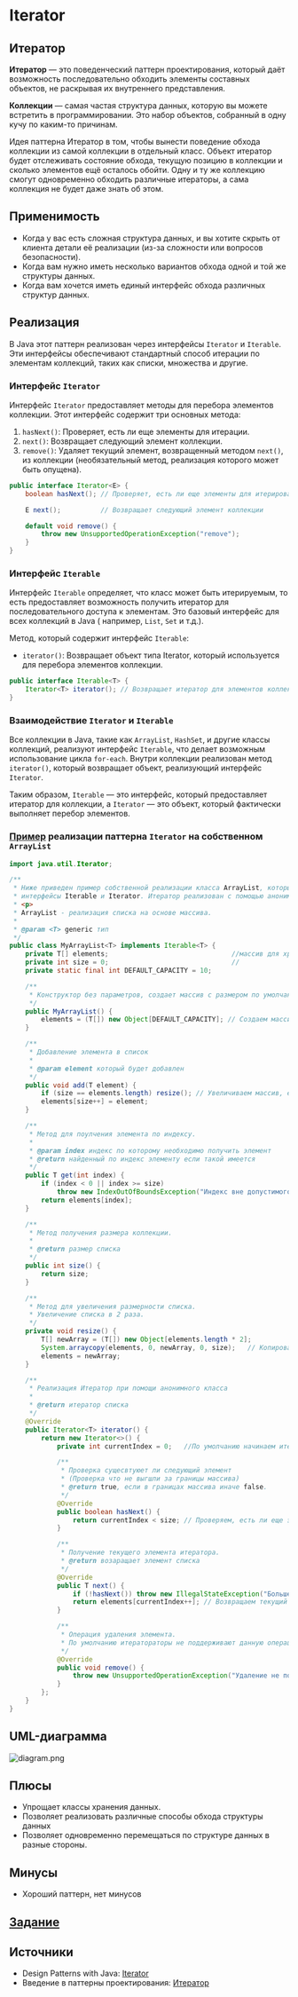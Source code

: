 # Iterator

## Итератор

**Итератор** — это поведенческий паттерн проектирования, который даёт возможность последовательно обходить элементы
составных объектов, не раскрывая их внутреннего представления.

**Коллекции** — самая частая структура данных, которую вы можете встретить в программировании. Это набор объектов,
собранный
в одну кучу по каким-то причинам.

Идея паттерна Итератор в том, чтобы вынести поведение обхода коллекции из самой коллекции в отдельный класс. Объект
итератор будет отслеживать состояние обхода, текущую позицию в коллекции и сколько элементов ещё осталось обойти. Одну и
ту же коллекцию смогут одновременно обходить различные итераторы, а сама коллекция не будет даже знать об этом.

## Применимость

- Когда у вас есть сложная структура данных, и вы хотите скрыть от клиента детали её реализации (из-за сложности или
  вопросов безопасности).
- Когда вам нужно иметь несколько вариантов обхода одной и той же структуры данных.
- Когда вам хочется иметь единый интерфейс обхода различных структур данных.

## Реализация

В Java этот паттерн реализован через интерфейсы ```Iterator``` и ```Iterable```. Эти интерфейсы обеспечивают стандартный
способ
итерации по элементам коллекций, таких как списки, множества и другие.

### Интерфейс ```Iterator```

Интерфейс ```Iterator``` предоставляет методы для перебора элементов коллекции. Этот интерфейс содержит три основных
метода:

1. ```hasNext()```: Проверяет, есть ли еще элементы для итерации.
2. ```next()```: Возвращает следующий элемент коллекции.
3. ```remove()```: Удаляет текущий элемент, возвращенный методом ```next()```, из коллекции (необязательный метод,
   реализация которого может быть опущена).

```java
public interface Iterator<E> {
    boolean hasNext(); // Проверяет, есть ли еще элементы для итерирования

    E next();          // Возвращает следующий элемент коллекции

    default void remove() {
        throw new UnsupportedOperationException("remove");
    }
}
```

### Интерфейс ```Iterable```

Интерфейс ```Iterable``` определяет, что класс может быть итерируемым, то есть предоставляет возможность получить
итератор для последовательного доступа к элементам. Это базовый интерфейс для всех коллекций в Java (
например, ```List```, ```Set``` и т.д.).

Метод, который содержит интерфейс ```Iterable```:

- ```iterator()```: Возвращает объект типа Iterator, который используется для перебора элементов коллекции.

```java
public interface Iterable<T> {
    Iterator<T> iterator(); // Возвращает итератор для элементов коллекции
}
```

### Взаимодействие ```Iterator``` и ```Iterable```

Все коллекции в Java, такие как ```ArrayList```, ```HashSet```, и другие классы коллекций, реализуют
интерфейс ```Iterable```, что делает возможным использование цикла ```for-each```. Внутри коллекции реализован
метод ```iterator()```, который возвращает объект, реализующий интерфейс ```Iterator```.

Таким образом, ```Iterable``` — это интерфейс, который предоставляет итератор для коллекции, а ```Iterator``` — это
объект, который фактически выполняет перебор элементов.

### [Пример](code%2FMyArrayList.java) реализации паттерна ```Iterator``` на собственном ```ArrayList```

```java
import java.util.Iterator;

/**
 * Ниже приведен пример собственной реализации класса ArrayList, который поддерживает паттерн Итератор, используя
 * интерфейсы Iterable и Iterator. Итератор реализован с помощью анонимного класса в методе iterator().
 * <p>
 * ArrayList - реализация списка на основе массива.
 *
 * @param <T> generic тип
 */
public class MyArrayList<T> implements Iterable<T> {
    private T[] elements;                               //массив для хранения элементов
    private int size = 0;                               //
    private static final int DEFAULT_CAPACITY = 10;

    /**
     * Конструктор без параметров, создает массив с размером по умолчанию.
     */
    public MyArrayList() {
        elements = (T[]) new Object[DEFAULT_CAPACITY]; // Создаем массив с размером по умолчанию
    }

    /**
     * Добавление элемента в список
     *
     * @param element который будет добавлен
     */
    public void add(T element) {
        if (size == elements.length) resize(); // Увеличиваем массив, если места недостаточно
        elements[size++] = element;
    }

    /**
     * Метод для поулчения элемента по индексу.
     *
     * @param index индекс по которому необходимо получить элемент
     * @return найденный по индекс элементу если такой имеется
     */
    public T get(int index) {
        if (index < 0 || index >= size)
            throw new IndexOutOfBoundsException("Индекс вне допустимого диапазона: " + index);
        return elements[index];
    }

    /**
     * Метод получения размера коллекции.
     *
     * @return размер списка
     */
    public int size() {
        return size;
    }

    /**
     * Метод для увеличения размерности списка.
     * Увеличение списка в 2 раза.
     */
    private void resize() {
        T[] newArray = (T[]) new Object[elements.length * 2];              // Увеличиваем размер массива вдвое
        System.arraycopy(elements, 0, newArray, 0, size);   // Копирование элементов в массив большего размера
        elements = newArray;
    }

    /**
     * Реализация Итератор при помощи анонимного класса
     *
     * @return итератор списка
     */
    @Override
    public Iterator<T> iterator() {
        return new Iterator<>() {
            private int currentIndex = 0;   //По умолчанию начинаем итерацию с нулевого элемента

            /**
             * Проверка сущесвтуюет ли следующий элемент
             * (Проверка что не выгшли за границы массива)
             * @return true, если в границах массива иначе false.
             */
            @Override
            public boolean hasNext() {
                return currentIndex < size; // Проверяем, есть ли еще элементы для итерации
            }

            /**
             * Получение текущего элемента итератора.
             * @return возаращает элемент списка
             */
            @Override
            public T next() {
                if (!hasNext()) throw new IllegalStateException("Больше нет элементов");
                return elements[currentIndex++]; // Возвращаем текущий элемент и увеличиваем индекс
            }

            /**
             * Операция удаления элемента.
             * По умолчанию итератораторы не поддерживают данную операцию.
             */
            @Override
            public void remove() {
                throw new UnsupportedOperationException("Удаление не поддерживается");
            }
        };
    }
}
```

## UML-диаграмма

![diagram.png](diagram.png)

## Плюсы</h3>

- Упрощает классы хранения данных.
- Позволяет реализовать различные способы обхода структуры данных
- Позволяет одновременно перемещаться по структуре данных в разные стороны.

## Минусы

- Хороший паттерн, нет минусов

## [Задание](task%2Fiterator_task.md)

## Источники

- Design Patterns with
  Java: [Iterator](books/Olaf%20Musch%20EN.pdf)
- Введение в паттерны
  проектирования: [Итератор](books/Alexander%20Shvets%20RU.pdf)